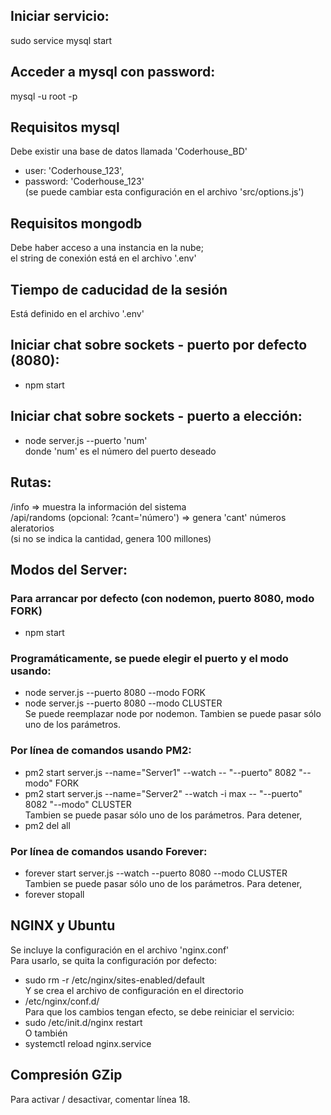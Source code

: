 ## Iniciar servicio:  
sudo service mysql start  
  
## Acceder a mysql con password:  
mysql -u root -p  
  
## Requisitos mysql  
Debe existir una base de datos llamada 'Coderhouse_BD'  
- user: 'Coderhouse_123',
- password: 'Coderhouse_123'  
(se puede cambiar esta configuración en el archivo 'src/options.js')  
  
## Requisitos mongodb
Debe haber acceso a una instancia en la nube;   
el string de conexión está en el archivo '.env'
  
## Tiempo de caducidad de la sesión  
Está definido en el archivo '.env'

## Iniciar chat sobre sockets - puerto por defecto (8080):
- npm start

## Iniciar chat sobre sockets - puerto a elección:
- node server.js --puerto 'num'   
donde 'num' es el número del puerto deseado

## Rutas:
/info => muestra la información del sistema   
/api/randoms (opcional: ?cant='número') => genera 'cant' números aleratorios   
(si no se indica la cantidad, genera 100 millones)

## Modos del Server:
### Para arrancar por defecto (con nodemon, puerto 8080, modo FORK)
- npm start

### Programáticamente, se puede elegir el puerto y el modo usando:
- node server.js --puerto 8080 --modo FORK   
- node server.js --puerto 8080 --modo CLUSTER   
Se puede reemplazar node por nodemon. Tambien se puede pasar sólo uno de los parámetros.

### Por línea de comandos usando PM2:
- pm2 start server.js --name="Server1" --watch -- "--puerto" 8082 "--modo" FORK   
- pm2 start server.js --name="Server2" --watch -i max -- "--puerto" 8082 "--modo" CLUSTER   
Tambien se puede pasar sólo uno de los parámetros. Para detener,   
- pm2 del all

### Por línea de comandos usando Forever:
- forever start server.js --watch --puerto 8080 --modo CLUSTER   
Tambien se puede pasar sólo uno de los parámetros. Para detener,   
- forever stopall   

## NGINX y Ubuntu  
Se incluye la configuración en el archivo 'nginx.conf'   
Para usarlo, se quita la configuración por defecto:   
- sudo rm -r /etc/nginx/sites-enabled/default   
Y se crea el archivo de configuración en el directorio   
- /etc/nginx/conf.d/   
Para que los cambios tengan efecto, se debe reiniciar el servicio:   
- sudo /etc/init.d/nginx restart   
O también   
- systemctl reload nginx.service   
   
## Compresión GZip   
Para activar / desactivar, comentar línea 18.   
   
